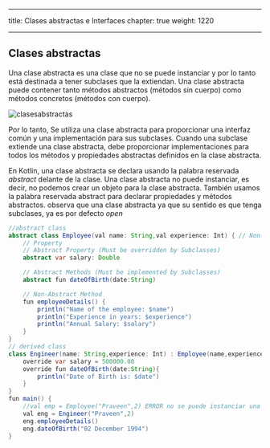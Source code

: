 
---
title: Clases abstractas e Interfaces
chapter: true
weight: 1220

---

## Clases abstractas
Una clase abstracta es una clase que no se puede instanciar y por lo tanto está destinada a tener subclases que la extiendan. Una clase abstracta puede contener tanto métodos abstractos (métodos sin cuerpo) como métodos concretos (métodos con cuerpo).

![clasesabstractas](../images/clasesabstractas.jpg)

Por lo tanto, Se utiliza una clase abstracta para proporcionar una interfaz común y una implementación para sus subclases. Cuando una subclase extiende una clase abstracta, debe proporcionar implementaciones para todos los métodos y propiedades abstractas definidos en la clase abstracta.

En Kotlin, una clase abstracta se declara usando la palabra reservada *abstract* delante de la clase. Una clase abstracta no puede instanciar, es decir,  no podemos crear un objeto para la clase abstracta. También usamos la palabra reservada abstract para declarar propiedades y métodos abstractos. observa que una clase abstracta ya que su sentido es que tenga subclases, ya es por defecto *open*

```java
//abstract class
abstract class Employee(val name: String,val experience: Int) { // Non-Abstract
    // Property
    // Abstract Property (Must be overridden by Subclasses)
    abstract var salary: Double

    // Abstract Methods (Must be implemented by Subclasses)
    abstract fun dateOfBirth(date:String)

    // Non-Abstract Method
    fun employeeDetails() {
        println("Name of the employee: $name")
        println("Experience in years: $experience")
        println("Annual Salary: $salary")
    }
}
// derived class
class Engineer(name: String,experience: Int) : Employee(name,experience) {
    override var salary = 500000.00
    override fun dateOfBirth(date:String){
        println("Date of Birth is: $date")
    }
}
fun main() {
    //val emp = Employee("Praveen",2) ERROR no se puede instanciar una clase abstracta
    val eng = Engineer("Praveen",2)
    eng.employeeDetails()
    eng.dateOfBirth("02 December 1994")
}
```
